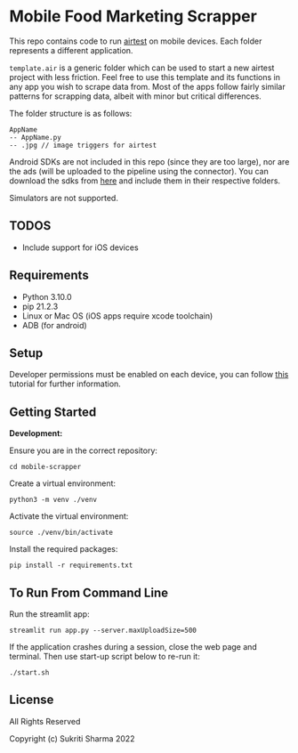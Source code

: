 # Mobile Food Marketing Scrapper

This repo contains code to run [airtest](https://airtest.netease.com/) on mobile devices. Each folder represents a different application.

`template.air` is a generic folder which can be used to start a new airtest project with less friction. Feel free to use this template and its functions in any app you wish to scrape data from. Most of the apps follow fairly similar patterns for scrapping data, albeit with minor but critical differences.

The folder structure is as follows:

```
AppName
-- AppName.py
-- .jpg // image triggers for airtest
```

Android SDKs are not included in this repo (since they are too large), nor are the ads (will be uploaded to the pipeline using the connector). You can download the sdks from [here](https://androidapksfree.com/) and include them in their respective folders.

Simulators are not supported.

## TODOS
- Include support for iOS devices

## Requirements
- Python 3.10.0
- pip 21.2.3
- Linux or Mac OS (iOS apps require xcode toolchain)
- ADB (for android)

## Setup
Developer permissions must be enabled on each device, you can follow [this](https://peter-pan.atlassian.net/wiki/spaces/DL/pages/335970309/Airtest+IDE) tutorial for further information.

## Getting Started

**Development:**

Ensure you are in the correct repository:
```
cd mobile-scrapper
```
Create a virtual environment:
```
python3 -m venv ./venv
```
Activate the virtual environment:
```
source ./venv/bin/activate
```
Install the required packages:
```
pip install -r requirements.txt
```

## To Run From Command Line

Run the streamlit app:
```
streamlit run app.py --server.maxUploadSize=500
```

If the application crashes during a session, close the web page and terminal. Then use start-up script below to re-run it:
```
./start.sh
```


## License
All Rights Reserved

Copyright (c) Sukriti Sharma 2022